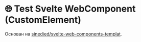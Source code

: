 # 🌐 Test Svelte WebComponent (CustomElement)

Основан на [sinedied/svelte-web-components-templat](https://github.com/sinedied/svelte-web-components-template).

